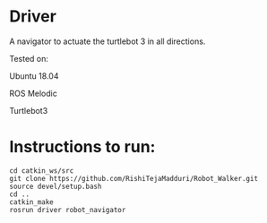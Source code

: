 # Driver
A navigator to actuate the turtlebot 3 in all directions.

Tested on:

Ubuntu 18.04

ROS Melodic

Turtlebot3 

# Instructions to run:

```
cd catkin_ws/src
git clone https://github.com/RishiTejaMadduri/Robot_Walker.git 
source devel/setup.bash 
cd .. 
catkin_make 
rosrun driver robot_navigator 
```

